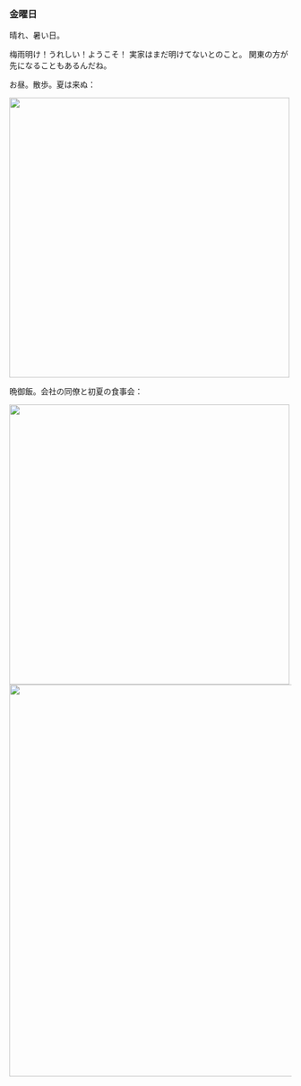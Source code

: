 ### 金曜日

晴れ、暑い日。

梅雨明け！うれしい！ようこそ！
実家はまだ明けてないとのこと。
関東の方が先になることもあるんだね。

お昼。散歩。夏は来ぬ：

<img src="https://i.imgur.com/hGtLbMv.jpg" width="500">

晩御飯。会社の同僚と初夏の食事会：

<img src="https://i.imgur.com/wFZ2yk8.jpg" width="500">

<img src="https://i.imgur.com/RBHbiOy.jpg" width="700">
